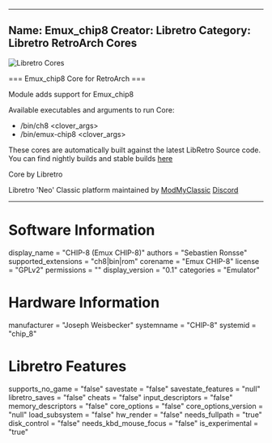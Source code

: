 -----------------------
Name: Emux_chip8
Creator: Libretro
Category: Libretro RetroArch Cores
-----------------------
![Libretro Cores](https://modmyclassic.com/wp-content/uploads/2020/06/LibRetroNeoCoresSmall.png)

=== Emux_chip8 Core for RetroArch ===

Module adds support for Emux_chip8

Available executables and arguments to run Core:
- /bin/ch8 <rom> <clover_args>
- /bin/emux-chip8 <rom> <clover_args>

These cores are automatically built against the latest LibRetro Source code. You can find nightly builds and stable builds [here](https://modmyclassic.com/hmodcores)

Core by Libretro

Libretro 'Neo' Classic platform maintained by [ModMyClassic](https://modmyclassic.com) [Discord](https://modmyclassic.com/discord)

-----------------------

# Software Information
display_name = "CHIP-8 (Emux CHIP-8)"
authors = "Sebastien Ronsse"
supported_extensions = "ch8|bin|rom"
corename = "Emux CHIP-8"
license = "GPLv2"
permissions = ""
display_version = "0.1"
categories = "Emulator"

# Hardware Information
manufacturer = "Joseph Weisbecker"
systemname = "CHIP-8"
systemid = "chip_8"

# Libretro Features
supports_no_game = "false"
savestate = "false"
savestate_features = "null"
libretro_saves = "false"
cheats = "false"
input_descriptors = "false"
memory_descriptors = "false"
core_options = "false"
core_options_version = "null"
load_subsystem = "false"
hw_render = "false"
needs_fullpath = "true"
disk_control = "false"
needs_kbd_mouse_focus = "false"
is_experimental = "true"
